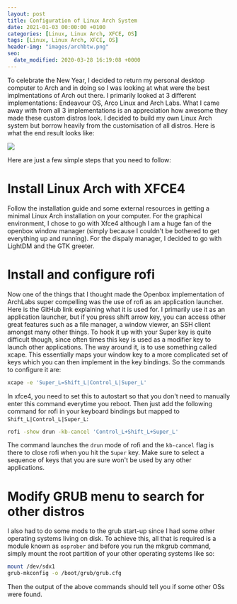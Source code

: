 ```yaml
---
layout: post
title: Configuration of Linux Arch System
date: 2021-01-03 00:00:00 +0100
categories: [Linux, Linux Arch, XFCE, OS]
tags: [Linux, Linux Arch, XFCE, OS]
header-img: "images/archbtw.png"
seo:
  date_modified: 2020-03-28 16:19:08 +0000
---
```


To celebrate the New Year, I decided to return my personal desktop computer to Arch and in doing so I was looking at what were the best implmentations of Arch out there. I primarily looked at 3 different implementations: Endeavour OS, Arco Linux and Arch Labs. What I came away with from all 3 implementations is an appreciation how awesome they made these custom distros look. I decided to build my own Linux Arch system but borrow heavily from the customisation of all distros. Here is what the end result looks like:

![](https://keepfloyding.github.io/images/os_screenshot.png)

Here are just a few simple steps that you need to follow:

# Install Linux Arch with XFCE4

Follow the installation guide and some external resources in getting a minimal Linux Arch installation on your computer. For the graphical environment, I chose to go with Xfce4 although I am a huge fan of the openbox window manager (simply because I couldn't be bothered to get everything up and running). For the dispaly manager, I decided to go with LightDM and the GTK greeter.  

# Install and configure rofi

Now one of the things that I thought made the Openbox implementation of ArchLabs super compelling was the use of rofi as an application launcher. Here is the GitHub link explaining what it is used for. I primarily use it as an application launcher, but if you press shift arrow key, you can access other great features such as a file manager, a window viewer, an SSH client amongst many other things. To hook it up with your Super key is quite difficult though, since often times this key is used as a modifier key to launch other applications. The way around it, is to use something called xcape. This essentially maps your window key to a more complicated set of keys which you can then implement in the key bindings. So the commands to configure it are:

```bash
xcape -e 'Super_L=Shift_L|Control_L|Super_L'
```

In xfce4, you need to set this to autostart so that you don't need to manually enter this command everytime you reboot. Then just add the following command for rofi in your keyboard bindings but mapped to `Shift_L|Control_L|Super_L`:

```bash
rofi -show drun -kb-cancel 'Control_L+Shift_L+Super_L'
```

The command launches the `drun` mode of rofi and the `kb-cancel` flag is there to close rofi when you hit the `Super` key. Make sure to select a sequence of keys that you are sure won't be used by any other applications.

# Modify GRUB menu to search for other distros

I also had to do some mods to the grub start-up since I had some other operating systems living on disk. To achieve this, all that is required is a module known as `osprober` and before you run the mkgrub command, simply mount the root partition of your other operating systems like so:

```bash
mount /dev/sdx1
grub-mkconfig -o /boot/grub/grub.cfg
```

Then the output of the above commands should tell you if some other OSs were found. 